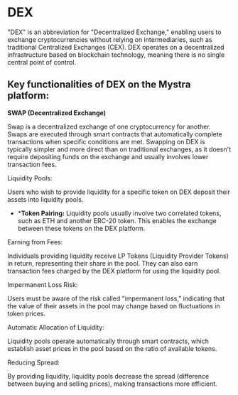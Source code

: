 # DEX

"DEX" is an abbreviation for "Decentralized Exchange," enabling users to exchange cryptocurrencies without relying on intermediaries, such as traditional Centralized Exchanges (CEX). DEX operates on a decentralized infrastructure based on blockchain technology, meaning there is no single central point of control.

## Key functionalities of DEX on the Mystra platform:

**SWAP (Decentralized Exchange)**

Swap is a decentralized exchange of one cryptocurrency for another. Swaps are executed through smart contracts that automatically complete transactions when specific conditions are met. Swapping on DEX is typically simpler and more direct than on traditional exchanges, as it doesn't require depositing funds on the exchange and usually involves lower transaction fees.

Liquidity Pools:

Users who wish to provide liquidity for a specific token on DEX deposit their assets into liquidity pools.

- ***Token Pairing:** Liquidity pools usually involve two correlated tokens, such as ETH and another ERC-20 token. This enables the exchange between these tokens on the DEX platform.

Earning from Fees:

Individuals providing liquidity receive LP Tokens (Liquidity Provider Tokens) in return, representing their share in the pool. They can also earn transaction fees charged by the DEX platform for using the liquidity pool.

Impermanent Loss Risk:

Users must be aware of the risk called "impermanent loss," indicating that the value of their assets in the pool may change based on fluctuations in token prices.

Automatic Allocation of Liquidity:

Liquidity pools operate automatically through smart contracts, which establish asset prices in the pool based on the ratio of available tokens.

Reducing Spread:

By providing liquidity, liquidity pools decrease the spread (difference between buying and selling prices), making transactions more efficient.
